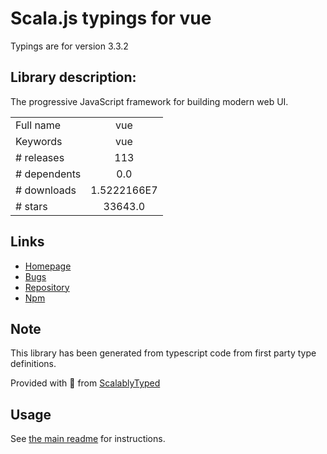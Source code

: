 
# Scala.js typings for vue

Typings are for version 3.3.2

## Library description:
The progressive JavaScript framework for building modern web UI.

|                    |                 |
| ------------------ | :-------------: |
| Full name          | vue |
| Keywords           | vue |
| # releases         | 113 |
| # dependents       | 0.0 |
| # downloads        | 1.5222166E7 |
| # stars            | 33643.0 |

## Links
- [Homepage](https://github.com/vuejs/core/tree/main/packages/vue#readme)
- [Bugs](https://github.com/vuejs/core/issues)
- [Repository](https://github.com/vuejs/core)
- [Npm](https://www.npmjs.com/package/vue)
    


## Note
This library has been generated from typescript code from first party type definitions.

Provided with :purple_heart: from [ScalablyTyped](https://github.com/oyvindberg/ScalablyTyped)

## Usage
See [the main readme](../../readme.md) for instructions.


